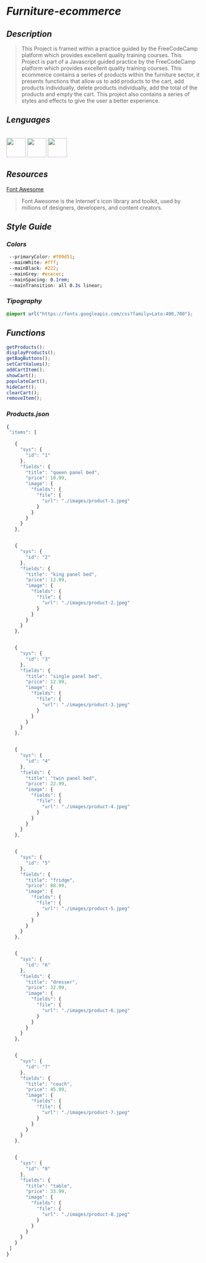 # _Furniture-ecommerce_

 ## _Description_
 >This Project is framed within a practice guided by the FreeCodeCamp platform which provides excellent quality training courses.
  This Project is part of a Javascript guided practice by the FreeCodeCamp platform which provides excellent quality training courses.
  This ecommerce contains a series of products within the furniture sector, it presents functions that allow us to add products to the cart, add products individually,     delete products individually, add the total of the products and empty the cart.
  This project also contains a series of styles and effects to give the user a better experience.



## _Lenguages_
<link rel="stylesheet" href="devicon.min.css">

<div "style=inline_block"><br>

 <img width="50px" height="50px" src="https://cdn.jsdelivr.net/gh/devicons/devicon/icons/html5/html5-original-wordmark.svg" />
 <img width="50px" height="50px" src="https://cdn.jsdelivr.net/gh/devicons/devicon/icons/css3/css3-original-wordmark.svg" />
 <img width="50px" height="50px" src="https://cdn.jsdelivr.net/gh/devicons/devicon/icons/javascript/javascript-original.svg" />
 </div>
 
 ## _Resources_
 [Font Awesome](https://fontawesome.com/)
 >Font Awesome is the Internet's icon library and toolkit, used by millions of designers, developers, and content creators.
 
 ## _Style Guide_
 
 ### _Colors_
 ``` css
  --primaryColor: #f09d51;
  --mainWhite: #fff;
  --mainBlack: #222;
  --mainGrey: #ececec;
  --mainSpacing: 0.1rem;
  --mainTransition: all 0.3s linear;
 ```
 
 ### _Tipography_
 ``` css
 @import url("https://fonts.googleapis.com/css?family=Lato:400,700");
 ```
 ## _Functions_
 ``` javascript
 getProducts();
 displayProducts();
 getBagButtons();
 setCartValues();
 addCartItem();
 showCart();
 populateCart();
 hideCart();
 clearCart();
 removeItem();
 ```
 ### _Products.json_
 ``` javascript
 {
  "items": [
    
    {
      "sys": {
        "id": "1"
      },
      "fields": {
        "title": "queen panel bed",
        "price": 10.99,
        "image": {
          "fields": {
            "file": {
              "url": "./images/product-1.jpeg"
            }
          }
        }
      }
    },


    {
      "sys": {
        "id": "2"
      },
      "fields": {
        "title": "king panel bed",
        "price": 12.99,
        "image": {
          "fields": {
            "file": {
              "url": "./images/product-2.jpeg"
            }
          }
        }
      }
    },


    {
      "sys": {
        "id": "3"
      },
      "fields": {
        "title": "single panel bed",
        "price": 12.99,
        "image": {
          "fields": {
            "file": {
              "url": "./images/product-3.jpeg"
            }
          }
        }
      }
    },


    {
      "sys": {
        "id": "4"
      },
      "fields": {
        "title": "twin panel bed",
        "price": 22.99,
        "image": {
          "fields": {
            "file": {
              "url": "./images/product-4.jpeg"
            }
          }
        }
      }
    },


    {
      "sys": {
        "id": "5"
      },
      "fields": {
        "title": "fridge",
        "price": 88.99,
        "image": {
          "fields": {
            "file": {
              "url": "./images/product-5.jpeg"
            }
          }
        }
      }
    },


    {
      "sys": {
        "id": "6"
      },
      "fields": {
        "title": "dresser",
        "price": 32.99,
        "image": {
          "fields": {
            "file": {
              "url": "./images/product-6.jpeg"
            }
          }
        }
      }
    },


    {
      "sys": {
        "id": "7"
      },
      "fields": {
        "title": "couch",
        "price": 45.99,
        "image": {
          "fields": {
            "file": {
              "url": "./images/product-7.jpeg"
            }
          }
        }
      }
    },


    {
      "sys": {
        "id": "8"
      },
      "fields": {
        "title": "table",
        "price": 33.99,
        "image": {
          "fields": {
            "file": {
              "url": "./images/product-8.jpeg"
            }
          }
        }
      }
    }
  ]
}
```
 

